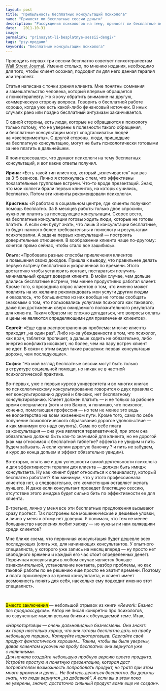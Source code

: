 ```yaml
---
layout: post
title: "Прибыльность бесплатных консультаций психолога"
name: "Приносят ли бесплатные сессии деньги"
description: "Рассуждения психологов на тему, приносят ли бесплатные психологические консультации деньги."
date:   2011-10-31			 
image: 
permalink: "prinosyat-li-besplatnye-sessii-dengi/"
tags: "psy-продажи"
keywords: "бесплатные консультации психолога"
---
```


<p>Проводить первых три сессии бесплатно советует психотерапевтам <a href="http://online.wsj.com/article/SB10001424052970204346104576636923254728228.html">Wall Street Journal</a>. Именно столько, по&nbsp;мнению издания, необходимо для того, чтобы клиент осознал, подходит&nbsp;ли для него данная терапия или терапевт.</p>
<p>Статья написана с&nbsp;точки зрения клиента. Мне понятны сомнения и&nbsp;замешательство человека, который впервые обращается к&nbsp;психотерапевту. Но&nbsp;я&nbsp;хочу обратить внимание на&nbsp;другую, коммерческую сторону вопроса. Говорить о&nbsp;бесплатной работе хорошо, когда уже есть какой-либо финансовый источник. В&nbsp;иных случаях рано или поздно бесплатный энтузиазм заканчивается. </p>
<p>С&nbsp;одной стороны, есть люди, которые не&nbsp;обращаются к&nbsp;психологу только потому, что не&nbsp;уверены в&nbsp;полезности такого обращения, и&nbsp;бесплатные консультации могут «подталкивать» людей на&nbsp;«эксперименты». С&nbsp;другой стороны, люди, пришедшие на&nbsp;бесплатную консультацию, могут не&nbsp;быть психологически готовыми за&nbsp;нее платить в&nbsp;дальнейшем.</p>
<p>Я&nbsp;поинтересовался, что думают психологи на&nbsp;тему бесплатных консультаций, и&nbsp;вот какие ответы получил.</p>
<p><strong>Ирина:</strong> «Есть такой тип клиентов, который „излечивается“ как раз за&nbsp;<nobr>3-5 сеансов.</nobr> Лично я&nbsp;столкнулась с&nbsp;тем, что эффективны показательные групповые встречи. Что-то вроде презентаций. Знаю, что мои коллеги брали первых клиентов, на&nbsp;которых учились, бесплатно. Потом эти клиенты рекомендовали психолога».</p>
<p><strong>Кристина:</strong> «Я&nbsp;работаю в&nbsp;социальном центре, где клиенты получают помощь бесплатно. За&nbsp;8&nbsp;месяцев работы только двое спросили, нужно&nbsp;ли платить за&nbsp;последующие консультации. Скорее всего, на&nbsp;бесплатные консультации готовы ходить люди, которые не&nbsp;готовы платить. А&nbsp;если они будут знать, что лишь 3&nbsp;консультации бесплатные, то&nbsp;будут намного более требовательны к&nbsp;психологу и&nbsp;результатам психотерапии. А&nbsp;задача первых консультаций&nbsp;— построить доверительные отношения. В&nbsp;воображении клиента чаще по-другому: хочется прямо сейчас, чтобы стало все зашибись». </p>
<p><strong>Ольга: </strong>«Пробовала разные способы привлечения клиентов и&nbsp;повышения своих доходов. Пришла к&nbsp;выводу, что правильнее делать первую встречу бесплатной и&nbsp;укороченной по&nbsp;времени. Этого достаточно чтобы установить контакт, постараться получить минимальный кредит доверия клиента. В&nbsp;моём случае, чем дольше длились бесплатные встречи, тем менее продуктивно работал клиент. Кроме того, я&nbsp;проводила опрос клиентов о&nbsp;том, что именно может повлиять на&nbsp;их&nbsp;желание рекомендовать мои услуги другим людям и&nbsp;оказалось, что большинство из&nbsp;них вообще не&nbsp;готовы сообщать знакомым о&nbsp;том, что пользовались услугами психолога как такового, даже при достижении сверх ожидаемого положительного результата для клиента. Таким образом не&nbsp;сложно догадаться, что вопросы оплаты и&nbsp;цены не&nbsp;являются определяющими для привлечения клиентов». </p>
<p><strong>Сергей: </strong>«Еще одна распространенная проблема: многие клиенты приходят „на&nbsp;один раз“. Либо из-за убежденности в&nbsp;том, что психолог, как врач, таблетки пропишет, а&nbsp;дальше ходить не&nbsp;обязательно, либо энергия конфликта иссякает, но&nbsp;более, чем на&nbsp;пару встреч клиент не&nbsp;идет. В&nbsp;связи с&nbsp;этим видел такие расценки: первая консультация дороже, чем последующие». </p>
<p><strong>Софья: </strong>"На&nbsp;мой взгляд бесплатные сессии могут быть только в&nbsp;структуре социальной помощи, но&nbsp;никак не&nbsp;в&nbsp;частной психологической практике.</p>
<p>Во-первых, уже с&nbsp;первых курсов университета и&nbsp;во&nbsp;многих книгах по&nbsp;психологическому консультированию говорится о&nbsp;двух правилах: нет консультированию друзей и&nbsp;близких, нет бесплатному консультированию. Клиент должен платить&nbsp;— и&nbsp;не&nbsp;только за&nbsp;рабочее время специалиста (хотя и&nbsp;это Важно, я&nbsp;понимаю, что психолог, конечно, помогающая профессия&nbsp;— но&nbsp;тем не&nbsp;менее это ведь не&nbsp;волонтерство на&nbsp;всем жизненном пути. Кроме того, само по&nbsp;себе получение психологического образования дорогое удовольствие&nbsp;— и&nbsp;как минимум его надо окупить). Сама по&nbsp;себе плата за&nbsp;консультация&nbsp;— она уже является терапевтичной, при этом она обязательно должна быть как-то значимой для клиента, но&nbsp;не&nbsp;дорогой (как мы&nbsp;относимся к&nbsp;бесплатной таблетке? эффекта не&nbsp;увидим и&nbsp;пить будем забывать. А&nbsp;если купим дорогую баночку ? и&nbsp;пить не&nbsp;забудем, и&nbsp;курс до&nbsp;конца допьем и&nbsp;эффект
обязательно увидим).</p>
<p>Во-вторых, опять&nbsp;же и&nbsp;для успешности самой деятельности психолога и&nbsp;для эффективности терапии для клиента&nbsp;— должен быть имидж консультанта. Ну&nbsp;как клиент будет относиться к&nbsp;специалисту, который бесплатно работает? Как минимум, что у&nbsp;этого профессионала клиентов нет, а&nbsp;следовательно, его компетенция оставляет желать лучшего. И&nbsp;даже если консультант проведет блестящую сессию, отсутствие этого имиджа будет сильно бить по&nbsp;эффективности ее&nbsp;для клиента.</p>
<p>В-третьих, лично у&nbsp;меня все эти бесплатные предложения вызывают сразу протест. Так построены все мошеннические и&nbsp;дешевые уловки, и&nbsp;лично у&nbsp;меня к&nbsp;этому нет доверия. Я&nbsp;понимаю, что тем не&nbsp;менее большинство населения любит халяву&nbsp;— но&nbsp;нужны&nbsp;ли нам халявщики среди клиентов?</p>
<p>Мне ближе схема, что первичная консультация будет дешевле всех последующих (опять&nbsp;же, для начинающих консультантов. У&nbsp;опытного специалиста, у&nbsp;которого уже запись на&nbsp;месяц вперед&nbsp;— ну&nbsp;просто нет свободного времени и&nbsp;каждый его час стоит определенных денег). Первичная консультация в&nbsp;любом случае является больше ознакомительной, установление контакта, разбор проблемы, но&nbsp;как таковой работы по&nbsp;ее&nbsp;решению еще просто не&nbsp;хватит времени. Поэтому и&nbsp;плата произведена за&nbsp;время консультанта, и&nbsp;клиент имеет возможность понять для себя, насколько ему подходит именно этот специалист». </p>
<p>&nbsp;</p>
<p><mark>Вместо заключения&nbsp;</mark>— небольшой отрывок из&nbsp;книги «<em>Rework: Бизнес без предрассудков</em>». Автор не&nbsp;писал конкретно про психологов, но&nbsp;озвученные мысли весьма близки к&nbsp;обсуждаемой теме. Итак,</p>
<p><em>«Наркоторговцы&nbsp;— очень дальновидные бизнесмены. Они знают: их&nbsp;товар настолько хорош, что они готовы бесплатно дать на&nbsp;пробу небольшую порцию...Копируйте наркоторговцев. Сделайте свой продукт фантастически хорошим... Таким, чтобы вы&nbsp;были уверены, давая клиентам кусочек на&nbsp;пробу бесплатно: они вернутся уже с&nbsp;наличными.<br/>
 Для начала создайте небольшую пробную версию своего продукта. Устройте простую и&nbsp;понятную презентацию, которая даст потребителям возможность попробовать продукт, не&nbsp;тратя при этом много времени и&nbsp;денег... Не&nbsp;бойтесь делиться бесплатно. Вы&nbsp;должны знать, что люди вернутся „за&nbsp;добавкой“. А&nbsp;если вы&nbsp;в&nbsp;этом пока не&nbsp;уверены, значит, достаточно сильный продукт вами еще не&nbsp;создан»</em>.
</p>
